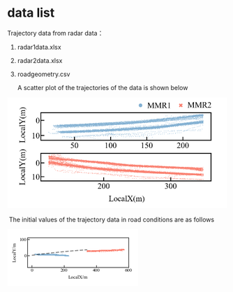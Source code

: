 # data list

Trajectory data from radar data：

1. radar1data.xlsx 

2. radar2data.xlsx

3. roadgeometry.csv

   A scatter plot of the trajectories of the data is shown below

![raw data](./figure/rawdata.png)

​	The initial values of the trajectory data in road conditions are as follows

![initial data](./figure/initial_condition.png)



